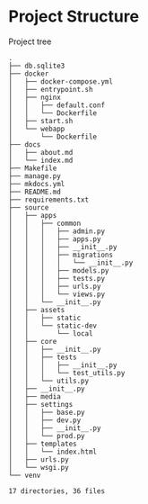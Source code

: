 # Project Structure

Project tree 

    .
    ├── db.sqlite3
    ├── docker
    │   ├── docker-compose.yml
    │   ├── entrypoint.sh
    │   ├── nginx
    │   │   ├── default.conf
    │   │   └── Dockerfile
    │   ├── start.sh
    │   └── webapp
    │       └── Dockerfile
    ├── docs
    │   ├── about.md
    │   └── index.md
    ├── Makefile
    ├── manage.py
    ├── mkdocs.yml
    ├── README.md
    ├── requirements.txt
    ├── source
    │   ├── apps
    │   │   ├── common
    │   │   │   ├── admin.py
    │   │   │   ├── apps.py
    │   │   │   ├── __init__.py
    │   │   │   ├── migrations
    │   │   │   │   └── __init__.py
    │   │   │   ├── models.py
    │   │   │   ├── tests.py
    │   │   │   ├── urls.py
    │   │   │   └── views.py
    │   │   └── __init__.py
    │   ├── assets
    │   │   ├── static
    │   │   └── static-dev
    │   │       └── local
    │   ├── core
    │   │   ├── __init__.py
    │   │   ├── tests
    │   │   │   ├── __init__.py
    │   │   │   └── test_utils.py
    │   │   └── utils.py
    │   ├── __init__.py
    │   ├── media
    │   ├── settings
    │   │   ├── base.py
    │   │   ├── dev.py
    │   │   ├── __init__.py
    │   │   └── prod.py
    │   ├── templates
    │   │   └── index.html
    │   ├── urls.py
    │   └── wsgi.py
    └── venv
    
    17 directories, 36 files
